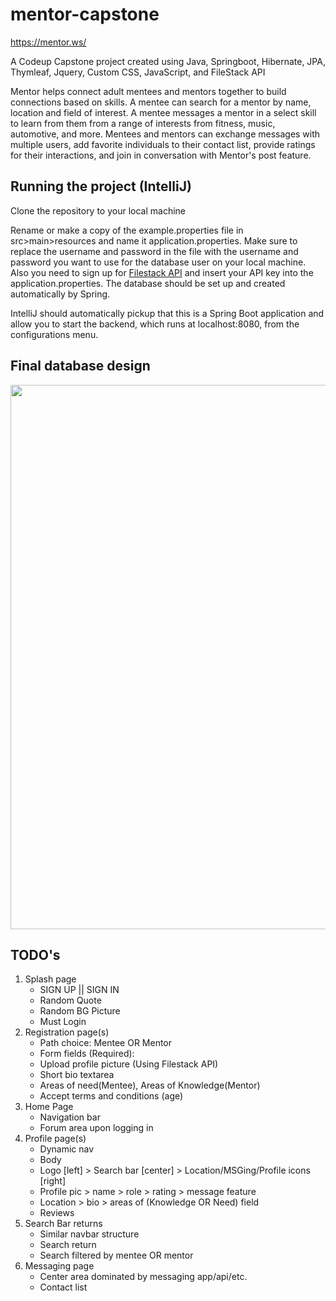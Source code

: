 # mentor-capstone
https://mentor.ws/

A Codeup Capstone project created using Java, Springboot, Hibernate, JPA, Thymleaf, Jquery, Custom CSS, JavaScript, and FileStack API

Mentor helps connect adult mentees and mentors together to build connections based on skills. A mentee can search for a mentor by name, location and field of interest. A mentee messages a mentor in a select skill to learn from them from a range of interests from fitness, music, automotive, and more. Mentees and mentors can exchange messages with multiple users, add favorite individuals to their contact list, provide ratings for their interactions, and join in conversation with Mentor's post feature.

## Running the project (IntelliJ)
Clone the repository to your local machine

Rename or make a copy of the example.properties file in src>main>resources and name it application.properties. Make sure to replace the username and password in the file with the username and password you want to use for the database user on your local machine. Also you need to sign up for [Filestack API](https://www.filestack.com/) and insert your API key into the application.properties. The database should be set up and created automatically by Spring.

IntelliJ should automatically pickup that this is a Spring Boot application and allow you to start the backend, which runs at localhost:8080, from the configurations menu.


## Final database design

<img width="871" src="https://cdn.discordapp.com/attachments/599456130917203978/681539640439734283/Screen_Shot_2020-02-24_at_10.25.45_AM.png">

## TODO's

1. Splash page 
    - SIGN UP || SIGN IN
    - Random Quote
    - Random BG Picture
    - Must Login
2. Registration page(s)
    - Path choice: Mentee OR Mentor
    - Form fields (Required): 
    - Upload profile picture (Using Filestack API)
    - Short bio textarea
    - Areas of need(Mentee), Areas of Knowledge(Mentor)
    - Accept terms and conditions (age)
3. Home Page
    - Navigation bar
    - Forum area upon logging in
4. Profile page(s)
    - Dynamic nav
    - Body
    - Logo [left] > Search bar [center] > Location/MSGing/Profile icons [right]
    - Profile pic > name > role > rating > message feature
    - Location > bio > areas of (Knowledge OR Need) field
    - Reviews
5. Search Bar returns
    - Similar navbar structure
    - Search return 
    - Search filtered by mentee OR mentor
6. Messaging page
    - Center area dominated by messaging app/api/etc.
    - Contact list
